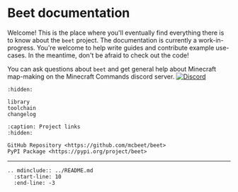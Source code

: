 # Beet documentation

Welcome! This is the place where you'll eventually find everything there is to know about the `beet` project. The documentation is currently a work-in-progress. You're welcome to help write guides and contribute example use-cases. In the meantime, don't be afraid to check out the code!

You can ask questions about `beet` and get general help about Minecraft map-making on the Minecraft Commands discord server. [![Discord](https://img.shields.io/discord/154777837382008833?color=7289DA&label=discord&logo=discord&logoColor=fff)](http://discord.gg/QAFXFtZ)

```{toctree}
:hidden:

library
toolchain
changelog
```

```{toctree}
:caption: Project links
:hidden:

GitHub Repository <https://github.com/mcbeet/beet>
PyPI Package <https://pypi.org/project/beet>
```

---

```{eval-rst}
.. mdinclude:: ../README.md
  :start-line: 10
  :end-line: -3
```
